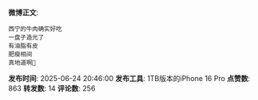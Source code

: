 **微博正文**: 
```
西宁的牛肉确实好吃
一盘子造光了
有油脂有皮
肥瘦相间
真地道啊🙏
```
**发布时间**: 2025-06-24 20:46:00
**发布工具**: 1TB版本的iPhone 16 Pro
**点赞数**: 863
**转发数**: 14
**评论数**: 256
